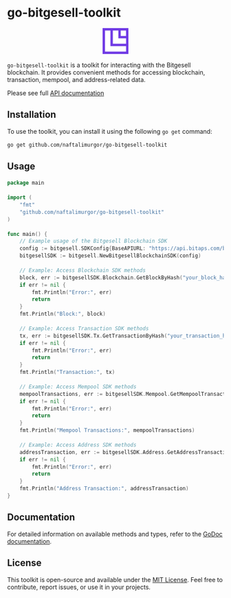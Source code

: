 # go-bitgesell-toolkit
<p align="center">
<img src="doc/img/Bitgesell.png" style="height: 60px;"/>
</p>

`go-bitgesell-toolkit` is a toolkit for interacting with the Bitgesell blockchain. It provides convenient methods for accessing blockchain, transaction, mempool, and address-related data.

Please see full [API documentation](https://github.com/bitaps-com/bglapiserver/tree/master/api)

## Installation

To use the toolkit, you can install it using the following `go get` command:

```bash
go get github.com/naftalimurgor/go-bitgesell-toolkit
```

## Usage

```go
package main

import (
	"fmt"
	"github.com/naftalimurgor/go-bitgesell-toolkit"
)

func main() {
	// Example usage of the Bitgesell Blockchain SDK
	config := bitgesell.SDKConfig{BaseAPIURL: "https://api.bitaps.com/bgl/v1/blockchain"}
	bitgesellSDK := bitgesell.NewBitgesellBlockchainSDK(config)

	// Example: Access Blockchain SDK methods
	block, err := bitgesellSDK.Blockchain.GetBlockByHash("your_block_hash")
	if err != nil {
		fmt.Println("Error:", err)
		return
	}
	fmt.Println("Block:", block)

	// Example: Access Transaction SDK methods
	tx, err := bitgesellSDK.Tx.GetTransactionByHash("your_transaction_hash")
	if err != nil {
		fmt.Println("Error:", err)
		return
	}
	fmt.Println("Transaction:", tx)

	// Example: Access Mempool SDK methods
	mempoolTransactions, err := bitgesellSDK.Mempool.GetMempoolTransactions(10, "asc", 0, 1)
	if err != nil {
		fmt.Println("Error:", err)
		return
	}
	fmt.Println("Mempool Transactions:", mempoolTransactions)

	// Example: Access Address SDK methods
	addressTransaction, err := bitgesellSDK.Address.GetAddressTransaction("your_address")
	if err != nil {
		fmt.Println("Error:", err)
		return
	}
	fmt.Println("Address Transaction:", addressTransaction)
}
```

## Documentation

For detailed information on available methods and types, refer to the [GoDoc documentation](https://github.com/naftalimurgor/go-bitgesell-toolkit).

## License

This toolkit is open-source and available under the [MIT License](LICENSE). Feel free to contribute, report issues, or use it in your projects.
